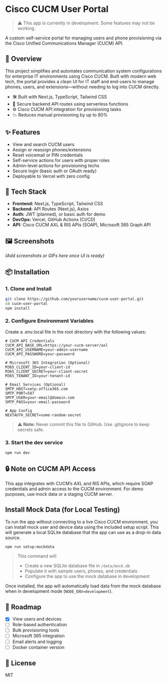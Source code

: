 # Cisco CUCM User Portal

> ⚠️ This app is currently in development. Some features may not be working.

A custom self-service portal for managing users and phone provisioning via the Cisco Unified Communications Manager (CUCM) API.

## 🚀 Overview

This project simplifies and automates communication system configurations for enterprise IT environments using Cisco CUCM. Built with modern web tech, the portal provides a clean UI for IT staff and end-users to manage phones, users, and extensions—without needing to log into CUCM directly.

- 🛠️ Built with Next.js, TypeScript, Tailwind CSS
- 🔐 Secure backend API routes using serverless functions
- ⚙️ Cisco CUCM API integration for provisioning tasks
- 📉 Reduces manual provisioning by up to 80%

## ✨ Features

- View and search CUCM users
- Assign or reassign phones/extensions
- Reset voicemail or PIN credentials
- Self-service actions for users with proper roles
- Admin-level actions for provisioning techs
- Secure login (basic auth or OAuth ready)
- Deployable to Vercel with zero config

## 🧰 Tech Stack

- **Frontend:** Next.js, TypeScript, Tailwind CSS
- **Backend:** API Routes (Next.js), Axios
- **Auth:** JWT (planned), or basic auth for demo
- **DevOps:** Vercel, GitHub Actions (CI/CD)
- **API:** Cisco CUCM AXL & RIS APIs (SOAP), Microsoft 365 Graph API

## 🖼️ Screenshots

_(Add screenshots or GIFs here once UI is ready)_

## 📦 Installation

### 1. Clone and Install
```bash
git clone https://github.com/yourusername/cucm-user-portal.git
cd cucm-user-portal
npm install
```
### 2. Configure Environment Variables
Create a .env.local file in the root directory with the following values:
```env
# CUCM API Credentials
CUCM_API_BASE_URL=https://your-cucm-server/axl
CUCM_API_USERNAME=your-admin-username
CUCM_API_PASSWORD=your-password

# Microsoft 365 Integration (Optional)
M365_CLIENT_ID=your-client-id
M365_CLIENT_SECRET=your-client-secret
M365_TENANT_ID=your-tenant-id

# Email Services (Optional)
SMTP_HOST=smtp.office365.com
SMTP_PORT=587
SMTP_USER=your-email@domain.com
SMTP_PASS=your-email-password

# App Config
NEXTAUTH_SECRET=some-random-secret
```
> ⚠️ **Note:** Never commit this file to GitHub. Use .gitignore to keep secrets safe.
### 3. Start the dev service
```bash
npm run dev
```
## 🔒 Note on CUCM API Access
This app integrates with CUCM’s AXL and RIS APIs, which require SOAP credentials and admin access to the CUCM environment. For demo purposes, use mock data or a staging CUCM server.

## Install Mock Data (for Local Testing)

To run the app without connecting to a live Cisco CUCM environment, you can install mock user and device data using the included setup script. This will generate a local SQLite database that the app can use as a drop-in data source.

```bash
npm run setup:mockdata
```

> This command will:
> - Create a new SQLite database file in `/data/mock.db`  
> - Populate it with sample users, phones, and credentials  
> - Configure the app to use the mock database in development

Once installed, the app will automatically load data from the mock database when in development mode (`NODE_ENV=development`).


## 📌 Roadmap

- [x] View users and devices  
- [ ] Role-based authentication  
- [ ] Bulk provisioning tools  
- [ ] Microsoft 365 integration  
- [ ] Email alerts and logging  
- [ ] Docker container version  

## 🤝 License
MIT
